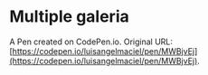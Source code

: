 # Multiple galeria

A Pen created on CodePen.io. Original URL: [https://codepen.io/luisangelmaciel/pen/MWBjvEj](https://codepen.io/luisangelmaciel/pen/MWBjvEj).

